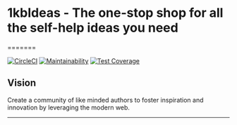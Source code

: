 # 1kbIdeas - The one-stop shop for all the self-help ideas you need

=======

[![CircleCI](https://circleci.com/gh/andela/vali-ah-frontend.svg?style=svg)](https://circleci.com/gh/andela/vali-ah-frontend) [![Maintainability](https://api.codeclimate.com/v1/badges/08d8db579bd38ad2f837/maintainability)](https://codeclimate.com/github/andela/vali-ah-frontend/maintainability) [![Test Coverage](https://api.codeclimate.com/v1/badges/08d8db579bd38ad2f837/test_coverage)](https://codeclimate.com/github/andela/vali-ah-frontend/test_coverage)

## Vision

Create a community of like minded authors to foster inspiration and innovation
by leveraging the modern web.

---
